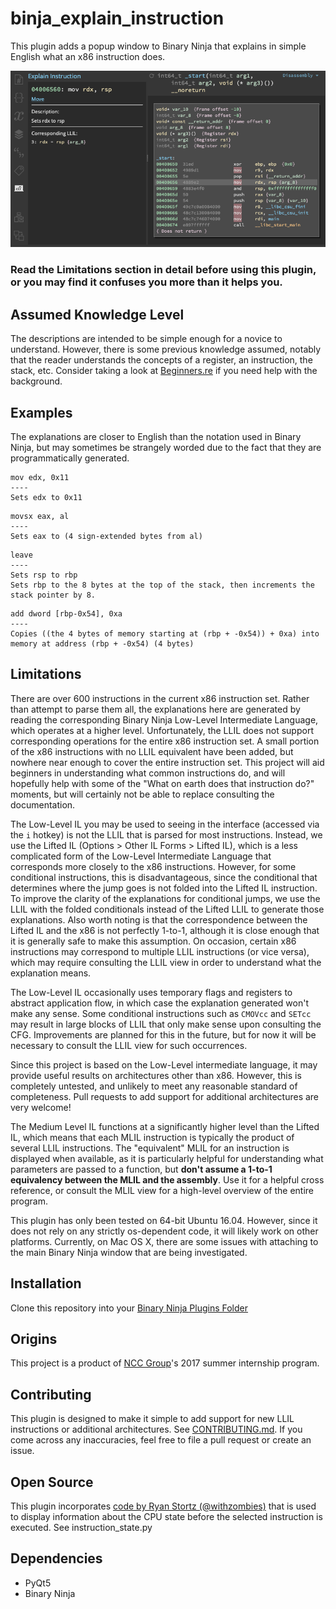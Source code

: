 # binja_explain_instruction
This plugin adds a popup window to Binary Ninja that explains in simple English what an x86 instruction does.

![Example Screenshot](https://raw.githubusercontent.com/ehennenfent/binja_explain_instruction/master/Examples/screenshot.png)

### Read the Limitations section in detail before using this plugin, or you may find it confuses you more than it helps you.

## Assumed Knowledge Level
The descriptions are intended to be simple enough for a novice to understand. However, there is some previous knowledge assumed, notably that the reader understands the concepts of a register, an instruction, the stack, etc. Consider taking a look at [Beginners.re](https://beginners.re/) if you need help with the background.

## Examples
The explanations are closer to English than the notation used in Binary Ninja, but may sometimes be strangely worded due to the fact that they are programmatically generated.
```
mov edx, 0x11
----
Sets edx to 0x11
```
```
movsx eax, al
----
Sets eax to (4 sign-extended bytes from al)
```
```
leave
----
Sets rsp to rbp
Sets rbp to the 8 bytes at the top of the stack, then increments the stack pointer by 8.
```
```
add dword [rbp-0x54], 0xa
----
Copies ((the 4 bytes of memory starting at (rbp + -0x54)) + 0xa) into memory at address (rbp + -0x54) (4 bytes)
```

## Limitations
There are over 600 instructions in the current x86 instruction set. Rather than attempt to parse them all, the explanations here are generated by reading the corresponding Binary Ninja Low-Level Intermediate Language, which operates at a higher level. Unfortunately, the LLIL does not support corresponding operations for the entire x86 instruction set. A small portion of the x86 instructions with no LLIL equivalent have been added, but nowhere near enough to cover the entire instruction set. This project will aid beginners in understanding what common instructions do, and will hopefully help with some of the "What on earth does that instruction do?" moments, but will certainly not be able to replace consulting the documentation.

The Low-Level IL you may be used to seeing in the interface (accessed via the `i` hotkey) is not the LLIL that is parsed for most instructions. Instead, we use the Lifted IL (Options > Other IL Forms > Lifted IL), which is a less complicated form of the Low-Level Intermediate Language that corresponds more closely to the x86 instructions. However, for some conditional instructions, this is disadvantageous, since the conditional that determines where the jump goes is not folded into the Lifted IL instruction. To improve the clarity of the explanations for conditional jumps, we use the LLIL with the folded conditionals instead of the Lifted LLIL to generate those explanations. Also worth noting is that the correspondence between the Lifted IL and the x86 is not perfectly 1-to-1, although it is close enough that it is generally safe to make this assumption. On occasion, certain x86 instructions may correspond to multiple LLIL instructions (or vice versa), which may require consulting the LLIL view in order to understand what the explanation means.

The Low-Level IL occasionally uses temporary flags and registers to abstract application flow, in which case the explanation generated won't make any sense. Some conditional instructions such as `CMOVcc` and `SETcc` may result in large blocks of LLIL that only make sense upon consulting the CFG. Improvements are planned for this in the future, but for now it will be necessary to consult the LLIL view for such occurrences.

Since this project is based on the Low-Level intermediate language, it may provide useful results on architectures other than x86. However, this is completely untested, and unlikely to meet any reasonable standard of completeness. Pull requests to add support for additional architectures are very welcome!

The Medium Level IL functions at a significantly higher level than the Lifted IL, which means that each MLIL instruction is typically the product of several LLIL instructions. The "equivalent" MLIL for an instruction is displayed when available, as it is particularly helpful for understanding what parameters are passed to a function, but **don't assume a 1-to-1 equivalency between the MLIL and the assembly**. Use it for a helpful cross reference, or consult the MLIL view for a high-level overview of the entire program.

This plugin has only been tested on 64-bit Ubuntu 16.04. However, since it does not rely on any strictly os-dependent code, it will likely work on other platforms. Currently, on Mac OS X, there are some issues with attaching to the main Binary Ninja window that are being investigated.

## Installation
Clone this repository into your [Binary Ninja Plugins Folder](https://github.com/Vector35/binaryninja-api/tree/dev/python/examples#loading-plugins)

## Origins
This project is a product of [NCC Group](https://www.nccgroup.trust/us/)'s 2017 summer internship program.

## Contributing
This plugin is designed to make it simple to add support for new LLIL instructions or additional architectures. See [CONTRIBUTING.md](https://github.com/ehennenfent/binja_explain_instruction/blob/master/CONTRIBUTING.md). If you come across any inaccuracies, feel free to file a pull request or create an issue.

## Open Source
This plugin incorporates [code by Ryan Stortz (@withzombies)](https://gist.github.com/withzombies/d4f0502754407b22da02664d4eb2fbae) that is used to display information about the CPU state before the selected instruction is executed. See instruction_state.py

## Dependencies
* PyQt5
* Binary Ninja
